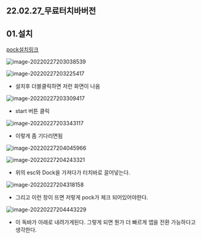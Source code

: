 ## 22.02.27_무료터치바버전

## 01.설치

[pock설치링크](https://pock.app)

![image-20220227203038539](22.02.27_무료터치바버전.assets/image-20220227203038539.png)

![image-20220227203225417](22.02.27_무료터치바버전.assets/image-20220227203225417.png)

- 설치후 더블클릭하면 저런 화면이 나옴

![image-20220227203309417](22.02.27_무료터치바버전.assets/image-20220227203309417.png)

- start 버튼 클릭

![image-20220227203343117](22.02.27_무료터치바버전.assets/image-20220227203343117.png)

- 이렇게 좀 기다리면됨

![image-20220227204045966](22.02.27_무료터치바버전.assets/image-20220227204045966.png)



![image-20220227204243321](22.02.27_무료터치바버전.assets/image-20220227204243321.png)

- 위의 esc와 Dock을 가져다가 터치바로 끌어넣는다.

![image-20220227204318158](22.02.27_무료터치바버전.assets/image-20220227204318158.png)

- 그리고 이런 창이 뜨면 저렇게 pock가 체크 되어있어야한다.

![image-20220227204443229](22.02.27_무료터치바버전.assets/image-20220227204443229.png)

- 이 독바가 아래로 내려가게된다. 그렇게 되면 뭔가 더 빠르게 앱을 전환 가능하다고 생각한다.

